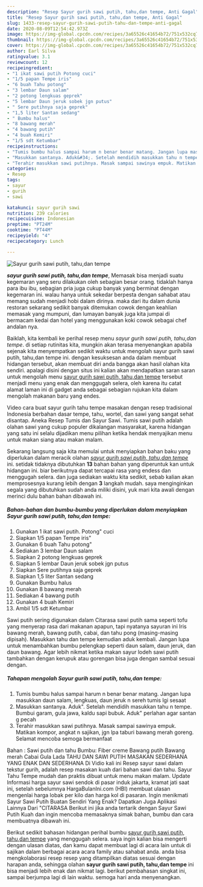 ```yaml
---
description: "Resep Sayur gurih sawi putih, tahu,dan tempe, Anti Gagal"
title: "Resep Sayur gurih sawi putih, tahu,dan tempe, Anti Gagal"
slug: 1433-resep-sayur-gurih-sawi-putih-tahu-dan-tempe-anti-gagal
date: 2020-08-09T12:54:42.973Z
image: https://img-global.cpcdn.com/recipes/3a65526c41654b72/751x532cq70/sayur-gurih-sawi-putih-tahudan-tempe-foto-resep-utama.jpg
thumbnail: https://img-global.cpcdn.com/recipes/3a65526c41654b72/751x532cq70/sayur-gurih-sawi-putih-tahudan-tempe-foto-resep-utama.jpg
cover: https://img-global.cpcdn.com/recipes/3a65526c41654b72/751x532cq70/sayur-gurih-sawi-putih-tahudan-tempe-foto-resep-utama.jpg
author: Earl Silva
ratingvalue: 3.1
reviewcount: 12
recipeingredient:
- "1 ikat sawi putih Potong cuci"
- "1/5 papan Tempe iris"
- "6 buah Tahu potong"
- "3 lembar Daun salam"
- "2 potong lengkuas geprek"
- "5 lembar Daun jeruk sobek jgn putus"
- " Sere putihnya saja geprek"
- "1,5 liter Santan sedang"
- " Bumbu halus"
- "8 bawang merah"
- "4 bawang putih"
- "4 buah Kemiri"
- "1/5 sdt Ketumbar"
recipeinstructions:
- "Tumis bumbu halus sampai harum n benar benar matang. Jangan lupa masukkan daun salam, lengkuas, daun jeruk n sereh tumis lgi sesaat"
- "Masukkan santanya. Aduk&#34;. Setelah mendidih masukkan tahu n tempe. Bumbui garam, gula jawa, kaldu sapi bubuk. Aduk&#34; perlahan agar santan g pecah"
- "Terahir masukkan sawi putihnya. Masak sampai sawinya empuk. Matikan kompor, angkat n sajikan, jgn lpa taburi bawang merah goreng. Selamat mencoba semoga bermanfaat"
categories:
- Resep
tags:
- sayur
- gurih
- sawi

katakunci: sayur gurih sawi 
nutrition: 239 calories
recipecuisine: Indonesian
preptime: "PT24M"
cooktime: "PT44M"
recipeyield: "4"
recipecategory: Lunch

---
```



![Sayur gurih sawi putih, tahu,dan tempe](https://img-global.cpcdn.com/recipes/3a65526c41654b72/751x532cq70/sayur-gurih-sawi-putih-tahudan-tempe-foto-resep-utama.jpg)

<b><i>sayur gurih sawi putih, tahu,dan tempe</i></b>, Memasak bisa menjadi suatu kegemaran yang seru dilakukan oleh sebagian besar orang. tidaklah hanya para ibu ibu, sebagian pria juga cukup banyak yang berminat dengan kegemaran ini. walau hanya untuk sekedar berpesta dengan sahabat atau memang sudah menjadi hobi dalam dirinya. maka dari itu dalam dunia restoran sekarang sedikit banyak ditemukan cowok dengan keahlian memasak yang mumpuni, dan lumayan banyak juga kita jumpai di bermacam kedai dan hotel yang menggunakan koki cowok sebagai chef andalan nya.

Baiklah, kita kembali ke perihal resep menu <i>sayur gurih sawi putih, tahu,dan tempe</i>. di setiap rutinitas kita, mungkin akan terasa menyenangkan apabila sejenak kita menyempatkan sedikit waktu untuk mengolah sayur gurih sawi putih, tahu,dan tempe ini. dengan kesuksesan anda dalam membuat hidangan tersebut, akan membuat diri anda bangga akan hasil olahan kita sendiri. apalagi disini dengan situs ini kalian akan mendapatkan saran saran untuk mengolah menu <u>sayur gurih sawi putih, tahu,dan tempe</u> tersebut menjadi menu yang enak dan menggugah selera, oleh karena itu catat alamat laman ini di gadget anda sebagai sebagian rujukan kita dalam mengolah makanan baru yang endes.

Video cara buat sayur gurih tahu tempe masakan dengan resep tradisional Indonesia berbahan dasar tempe, tahu, wortel, dan sawi yang sangat sehat disantap. Aneka Resep Tumis dan Sayur Sawi. Tumis sawi putih adalah olahan sawi yang cukup populer dikalangan masyarakat, karena hidangan yang satu ini selalu dijadikan menu pilihan ketika hendak menyajikan menu untuk makan siang atau makan malam.


Sekarang langsung saja kita memulai untuk menyiapkan bahan baku yang diperlukan dalam meracik olahan <u><i>sayur gurih sawi putih, tahu,dan tempe</i></u> ini. setidak tidaknya dibutuhkan <b>13</b> bahan bahan yang diperuntuk kan untuk hidangan ini. biar berikutnya dapat tercapai rasa yang endess dan menggugah selera. dan juga sediakan waktu kita sedikit, sebab kalian akan memprosesnya kurang lebih dengan <b>3</b> langkah mudah. saya menginginkan segala yang dibutuhkan sudah anda miliki disini, yuk mari kita awali dengan merinci dulu bahan bahan dibawah ini.

<!--inarticleads1-->

##### Bahan-bahan dan bumbu-bumbu yang diperlukan dalam menyiapkan Sayur gurih sawi putih, tahu,dan tempe:

1. Gunakan 1 ikat sawi putih. Potong&#34; cuci
1. Siapkan 1/5 papan Tempe iris&#34;
1. Gunakan 6 buah Tahu potong&#34;
1. Sediakan 3 lembar Daun salam
1. Siapkan 2 potong lengkuas geprek
1. Siapkan 5 lembar Daun jeruk sobek jgn putus
1. Siapkan  Sere putihnya saja geprek
1. Siapkan 1,5 liter Santan sedang
1. Gunakan  Bumbu halus
1. Gunakan 8 bawang merah
1. Sediakan 4 bawang putih
1. Gunakan 4 buah Kemiri
1. Ambil 1/5 sdt Ketumbar


Sawi putih sering digunakan dalam Citarasa sawi putih sama seperti tofu yang menyerap rasa dari makanan apapun, tapi nyatanya sayuran ini Iris bawang merah, bawang putih, cabai, dan tahu pong (masing-masing dipisah). Masukkan tahu dan tempe kemudian aduk kembali. Jangan lupa untuk menambahkan bumbu pelengkap seperti daun salam, daun jeruk, dan daun bawang. Agar lebih nikmat ketika makan sayur lodeh sawi putih tambahkan dengan kerupuk atau gorengan bisa juga dengan sambal sesuai dengan. 

<!--inarticleads2-->

##### Tahapan mengolah Sayur gurih sawi putih, tahu,dan tempe:

1. Tumis bumbu halus sampai harum n benar benar matang. Jangan lupa masukkan daun salam, lengkuas, daun jeruk n sereh tumis lgi sesaat
1. Masukkan santanya. Aduk&#34;. Setelah mendidih masukkan tahu n tempe. Bumbui garam, gula jawa, kaldu sapi bubuk. Aduk&#34; perlahan agar santan g pecah
1. Terahir masukkan sawi putihnya. Masak sampai sawinya empuk. Matikan kompor, angkat n sajikan, jgn lpa taburi bawang merah goreng. Selamat mencoba semoga bermanfaat


Bahan : Sawi putih dan tahu Bumbu: Fiber creme Bawang putih Bawang merah Cabai Gula Lada TAHU DAN SAWI PUTIH MASAKAN SEDERHANA YANG ENAK DAN SEDERHANA Di Vidio kali ini Resep sayur sawi dalam tekstur gurih, adalah resep masakan kuah dari bahan sawi dan tahu. Sayur Tahu Tempe mudah dan praktis dibuat untuk menu makan malam. Update Informasi harga sayur sawi sendok di pasar induk jakarta, kramat jati saat ini, setelah sebelumnya HargaBulanIni.com (HBI) membuat ulasan mengenlai harga lobak per kilo dan harga kol di pasaran. Ingin menikmati Sayur Sawi Putih Buatan Sendiri Yang Enak? Dapatkan Juga Aplikasi Lainnya Dari &#34;CITARASA Berikut ini jika anda tertarik dengan Sayur Sawi Putih Kuah dan ingin mencoba memasaknya simak bahan, bumbu dan cara membuatnya dibawah ini. 

Berikut sedikit bahasan hidangan perihal bumbu <u>sayur gurih sawi putih, tahu,dan tempe</u> yang menggugah selera. saya ingin kalian bisa mengerti dengan ulasan diatas, dan kamu dapat membuat lagi di acara lain untuk di sajikan dalam berbagai acara acara family atau sahabat anda. anda bisa mengkolaborasi resep resep yang ditampilkan diatas sesuai dengan harapan anda, sehingga olahan <b>sayur gurih sawi putih, tahu,dan tempe</b> ini bisa menjadi lebih enak dan nikmat lagi. berikut pembahasan singkat ini, sampai berjumpa lagi di lain waktu. semoga hari anda menyenangkan.

